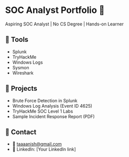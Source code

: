 # SOC Analyst Portfolio 🚨

Aspiring SOC Analyst | No CS Degree | Hands-on Learner

## 🔹 Tools
- Splunk
- TryHackMe
- Windows Logs
- Sysmon
- Wireshark

## 🔹 Projects
- Brute Force Detection in Splunk
- Windows Log Analysis (Event ID 4625)
- TryHackMe SOC Level 1 Labs
- Sample Incident Response Report (PDF)

## 🔹 Contact
- 📧 taaaanish@gmail.com
- 💼 LinkedIn: [Your LinkedIn link]
